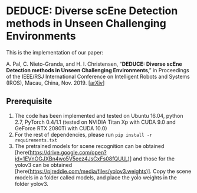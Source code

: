 # DEDUCE: Diverse scEne Detection methods in Unseen Challenging Environments

This is the implementation of our paper:

A. Pal, C. Nieto-Granda, and H. I. Christensen, “**DEDUCE: Diverse scEne Detection methods in Unseen Challenging Environments**,” in Proceedings of the IEEE/RSJ International Conference on Intelligent Robots and Systems (IROS), Macau, China, Nov. 2019. [[arXiv](https://arxiv.org/pdf/1908.00191.pdf)]

## Prerequisite

1. The code has been implemented and tested on Ubuntu 16.04, python 2.7, PyTorch 0.4/1.1 (tested on NVIDIA Titan Xp with CUDA 9.0 and GeForce RTX 2080Ti with CUDA 10.0)
2. For the rest of dependencies, please run `pip install -r requirements.txt`
3. The pretrained models for scene recognition can be obtained [here(https://drive.google.com/open?id=1EVnOGJXBn4wo5V5eez4JsCxFs08fQUU_)] and those for the yolov3 can be obtained [here(https://pjreddie.com/media/files/yolov3.weights)]. Copy the scene models in a folder called models, and place the yolo weights in the folder yolov3.
